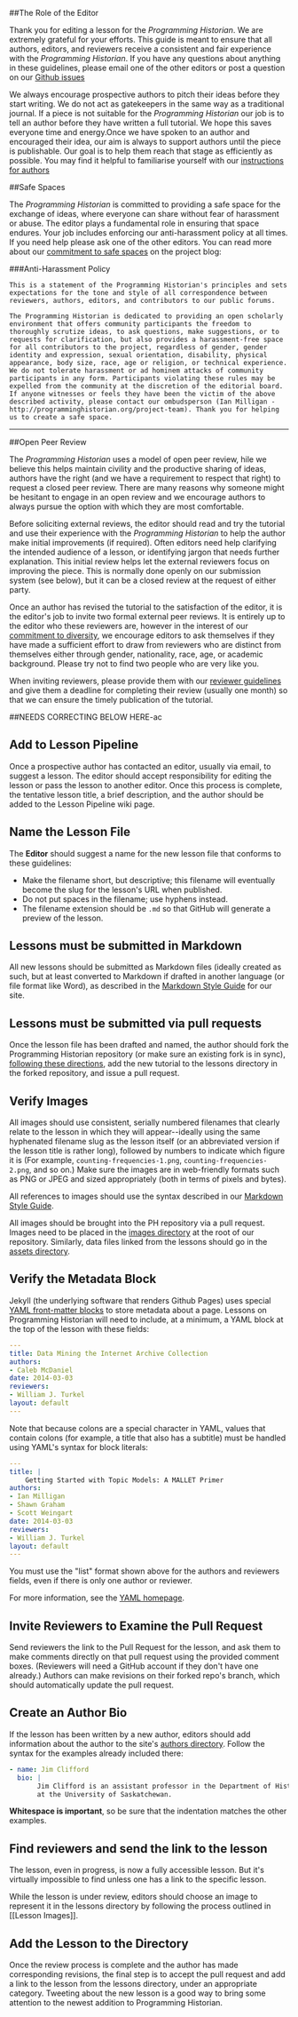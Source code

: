 ##The Role of the Editor

Thank you for editing a lesson for the *Programming Historian*. We are extremely grateful for your efforts. This guide is meant to ensure that all authors, editors, and reviewers receive a consistent and fair experience with the *Programming Historian*. If you have any questions about anything in these guidelines, please email one of the other editors or post a question on our [Github issues](https://github.com/programminghistorian/jekyll/issues)

We always encourage prospective authors to pitch their ideas before they start writing. We do not act as gatekeepers in the same way as a traditional journal. If a piece is not suitable for the *Programming Historian* our job is to tell an author before they have written a full tutorial. We hope this saves everyone time and energy.Once we have spoken to an author and encouraged their idea, our aim is always to support authors until the piece is publishable. Our goal is to help them reach that stage as efficiently as possible. You may find it helpful to familiarise yourself with our [instructions for authors](http://programminghistorian.org/new-lesson-workflow)

##Safe Spaces

The *Programming Historian* is committed to providing a safe space for the exchange of ideas, where everyone can share without fear of harassment or abuse. The editor plays a fundamental role in ensuring that space endures. Your job includes enforcing our anti-harassment policy at all times. If you need help please ask one of the other editors. You can read more about our [commitment to safe spaces](http://programminghistorian.org/posts/PH-commitment-to-diversity) on the project blog:

###Anti-Harassment Policy

    This is a statement of the Programming Historian's principles and sets expectations for the tone and style of all correspondence between reviewers, authors, editors, and contributors to our public forums.

    The Programming Historian is dedicated to providing an open scholarly environment that offers community participants the freedom to thoroughly scrutize ideas, to ask questions, make suggestions, or to requests for clarification, but also provides a harassment-free space for all contributors to the project, regardless of gender, gender identity and expression, sexual orientation, disability, physical appearance, body size, race, age or religion, or technical experience. We do not tolerate harassment or ad hominem attacks of community participants in any form. Participants violating these rules may be expelled from the community at the discretion of the editorial board. If anyone witnesses or feels they have been the victim of the above described activity, please contact our ombudsperson (Ian Milligan - http://programminghistorian.org/project-team). Thank you for helping us to create a safe space.

---

##Open Peer Review

The *Programming Historian* uses a model of open peer review, hile we believe this helps maintain civility and the productive sharing of ideas, authors have the right (and we have a requirement to respect that right) to request a closed peer review. There are many reasons why someone might be hesitant to engage in an open review and we encourage authors to always pursue the option with which they are most comfortable.

Before soliciting external reviews, the editor should read and try the tutorial and use their experience with the *Programming Historian* to help the author make initial improvements (if required). Often editors need help clarifying the intended audience of a lesson, or identifying jargon that needs further explanation. This initial review helps let the external reviewers focus on improving the piece. This is normally done openly on our submission system (see below), but it can be a closed review at the request of either party.

Once an author has revised the tutorial to the satisfaction of the editor, it is the editor's job to invite two formal external peer reviews. It is entirely up to the editor who these reviewers are, however in the interest of our [commitment to diversity](https://github.com/programminghistorian/jekyll/issues), we encourage editors to ask themselves if they have made a sufficient effort to draw from reviewers who are distinct from themselves either through gender, nationality, race, age, or academic background. Please try not to find two people who are very like you.

When inviting reviewers, please provide them with our [reviewer guidelines](http://programminghistorian.org/reviewer-guidelines) and give them a deadline for completing their review (usually one month) so that we can ensure the timely publication of the tutorial.

##NEEDS CORRECTING BELOW HERE-ac

## Add to Lesson Pipeline
Once a prospective author has contacted an editor, usually via email, to suggest a lesson. The editor should accept responsibility for editing the lesson or pass the lesson to another editor. Once this process is complete, the tentative lesson title, a brief description, and the author should be added to the Lesson Pipeline wiki page. 

## Name the Lesson File
The **Editor** should suggest a name for the new lesson file that conforms to these guidelines:

- Make the filename short, but descriptive; this filename will eventually become the slug for the lesson's URL when published.
- Do not put spaces in the filename; use hyphens instead.
- The filename extension should be `.md` so that GitHub will generate a preview of the lesson.


## Lessons must be submitted in Markdown

All new lessons should be submitted as Markdown files (ideally created as such, but at least converted to Markdown if drafted in another language (or file format like Word), as described in the [Markdown Style Guide](https://github.com/programminghistorian/jekyll/wiki/Markdown-Style-Guide) for our site.


## Lessons must be submitted via pull requests

Once the lesson file has been drafted and named, the author should fork the Programming Historian repository (or make sure an existing fork is in sync), [following these directions](http://programminghistorian.org/new-lesson-workflow#submit-your-lesson), add the new tutorial to the lessons directory in the forked repository, and issue a pull request. 


## Verify Images

All images should use consistent, serially numbered filenames that clearly relate to the lesson in which they will appear--ideally using the same hyphenated filename slug as the lesson itself (or an abbreviated version if the lesson title is rather long), followed by numbers to indicate which figure it is (For example, `counting-frequencies-1.png`, `counting-frequencies-2.png`, and so on.) Make sure the images are in web-friendly formats such as PNG or JPEG and sized appropriately (both in terms of pixels and bytes).

All references to images should use the syntax described in our [Markdown Style Guide](https://github.com/programminghistorian/jekyll/wiki/Markdown-Style-Guide#figures).

All images should be brought into the PH repository via a pull request. Images need to be placed in the [images directory](https://github.com/programminghistorian/jekyll/tree/gh-pages/images) at the root of our repository. Similarly, data files linked from the lessons should go in the [assets directory](https://github.com/programminghistorian/jekyll/tree/gh-pages/assets).

## Verify the Metadata Block

Jekyll (the underlying software that renders Github Pages) uses special [YAML front-matter blocks](http://jekyllrb.com/docs/frontmatter/) to store metadata about a page. Lessons on Programming Historian will need to include, at a minimum, a YAML block at the top of the lesson with these fields:

``` yaml
---
title: Data Mining the Internet Archive Collection
authors:
- Caleb McDaniel
date: 2014-03-03
reviewers:
- William J. Turkel
layout: default
---
```

Note that because colons are a special character in YAML, values that contain colons (for example, a title that also has a subtitle) must be handled using YAML's syntax for block literals:

``` yaml
---
title: |
    Getting Started with Topic Models: A MALLET Primer
authors:
- Ian Milligan
- Shawn Graham
- Scott Weingart
date: 2014-03-03
reviewers:
- William J. Turkel
layout: default
---
```

You must use the "list" format shown above for the authors and reviewers fields, even if there is only one author or reviewer.

For more information, see the [YAML homepage](http://www.yaml.org).


## Invite Reviewers to Examine the Pull Request

Send reviewers the link to the Pull Request for the lesson, and ask them to make comments directly on that pull request using the provided comment boxes. (Reviewers will need a GitHub account if they don't have one already.) Authors can make revisions on their forked repo's branch, which should automatically update the pull request. 

## Create an Author Bio
If the lesson has been written by a new author, editors should add information about the author to the site's [authors directory](https://github.com/programminghistorian/jekyll/blob/gh-pages/_data/authors.yml). Follow the syntax for the examples already included there:

```yaml
- name: Jim Clifford
  bio: |
       Jim Clifford is an assistant professor in the Department of History 
       at the University of Saskatchewan.
```

**Whitespace is important**, so be sure that the indentation matches the other examples.

## Find reviewers and send the link to the lesson
The lesson, even in progress, is now a fully accessible lesson. But it's virtually impossible to find unless one has a link to the specific lesson.

While the lesson is under review, editors should choose an image to represent it in the lessons directory by following the process outlined in [[Lesson Images]].

## Add the Lesson to the Directory
Once the review process is complete and the author has made corresponding revisions, the final step is to accept the pull request and add a link to the lesson from the lessons directory, under an appropriate category. Tweeting about the new lesson is a good way to bring some attention to the newest addition to Programming Historian.
